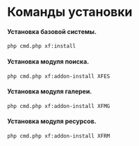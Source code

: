 # Команды установки

#### Установка базовой системы.

```
php cmd.php xf:install
```

#### Установка модуля поиска.

```
php cmd.php xf:addon-install XFES
```

#### Установка модуля галереи.

```
php cmd.php xf:addon-install XFMG
```

#### Установка модуля ресурсов.

```
php cmd.php xf:addon-install XFRM
```